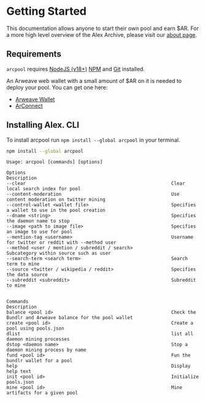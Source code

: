 # Getting Started

This documentation allows anyone to start their own pool and earn $AR. For a more high level overview of the Alex Archive, please visit our [about page](https://alex.arweave.dev/#/about).

## Requirements

`arcpool` requires [NodeJS (v18+)](https://nodejs.org/en/download/) [NPM](https://www.npmjs.com/package/npm) and [Git](https://git-scm.com/book/en/v2/Getting-Started-Installing-Git) installed.

An Arweave web wallet with a small amount of $AR on it is needed to deploy your pool. You can get one here:

- [Arweave Wallet](https://docs.arweave.org/info/wallets/arweave-wallet)
- [ArConnect](https://arconnect.io)

## Installing Alex. CLI

To install arcpool run `npm install --global arcpool` in your terminal.

```sh
npm install --global arcpool
```

```
Usage: arcpool [commands] [options]

Options                                                     Description
--clear                                                     Clear local search index for pool
--content-moderation                                        Use content moderation on twitter mining
--control-wallet <wallet file>                              Specifies a wallet to use in the pool creation
--dname <string>                                            Specifies the daemon name to stop
--image <path to image file>                                Specifies an image to use for pool
--mention-tag <username>                                    Username for twitter or reddit with --method user
--method <user / mention / subreddit / search>              Subcategory within source such as user
--search-term <search term>                                 Search term to mine
--source <twitter / wikipedia / reddit>                     Specifies the data source
--subreddit <subreddit>                                     Subreddit to mine


Commands                                                    Description
balance <pool id>                                           Check the Bundlr and Arweave balance for the pool wallet
create <pool id>                                            Create a pool using pools.json
dlist                                                       list all daemon mining processes
dstop <daemon name>                                         Stop a daemon mining process by name
fund <pool id>                                              Fun the bundlr wallet for a pool
help                                                        Display help text
init <pool id>                                              Initialize pools.json
mine <pool id>                                              Mine artifacts for a given pool
```
